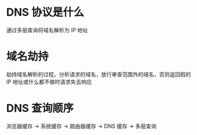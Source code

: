 # DNS 协议是什么

通过多层查询将域名解析为 IP 地址

# 域名劫持

劫持域名解析的过程，分析请求的域名，放行审查范围外的域名，否则返回假的 IP 地址或什么都不做时请求失去响应

# DNS 查询顺序

浏览器缓存 -> 系统缓存 -> 路由器缓存 -> DNS 缓存 -> 多层查询
